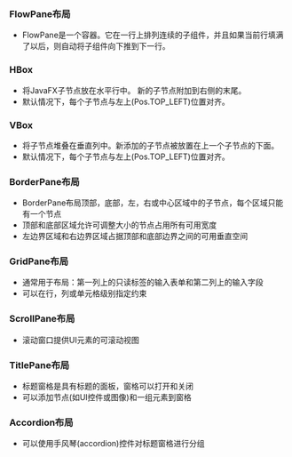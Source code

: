 ### FlowPane布局
- FlowPane是一个容器。它在一行上排列连续的子组件，并且如果当前行填满了以后，则自动将子组件向下推到下一行。

### HBox
- 将JavaFX子节点放在水平行中。 新的子节点附加到右侧的末尾。
- 默认情况下，每个子节点与左上(Pos.TOP_LEFT)位置对齐。

### VBox
- 将子节点堆叠在垂直列中。新添加的子节点被放置在上一个子节点的下面。
- 默认情况下，每个子节点与左上(Pos.TOP_LEFT)位置对齐。

### BorderPane布局
- BorderPane布局顶部，底部，左，右或中心区域中的子节点，每个区域只能有一个节点
- 顶部和底部区域允许可调整大小的节点占用所有可用宽度
- 左边界区域和右边界区域占据顶部和底部边界之间的可用垂直空间

### GridPane布局
- 通常用于布局：第一列上的只读标签的输入表单和第二列上的输入字段
- 可以在行，列或单元格级别指定约束

### ScrollPane布局
- 滚动窗口提供UI元素的可滚动视图

### TitlePane布局
- 标题窗格是具有标题的面板，窗格可以打开和关闭
- 可以添加节点(如UI控件或图像)和一组元素到窗格

### Accordion布局
- 可以使用手风琴(accordion)控件对标题窗格进行分组
